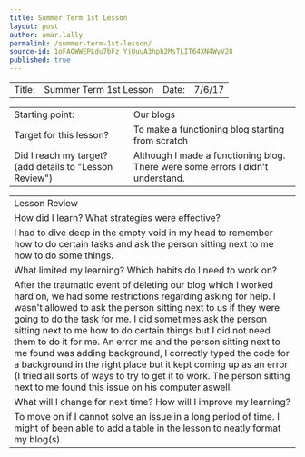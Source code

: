 ```yaml
---
title: Summer Term 1st Lesson
layout: post
author: amar.lally
permalink: /summer-term-1st-lesson/
source-id: 1oFAOWWEPLdu7bFz_YjUuuA3hph2MsTLIT64XN4WyV28
published: true
---
```

<table>
  <tr>
    <td>Title:  </td>
    <td>Summer Term 1st Lesson</td>
    <td> Date:  </td>
    <td>7/6/17</td>
  </tr>
</table>


<table>
  <tr>
    <td>Starting point:</td>
    <td>Our blogs</td>
  </tr>
  <tr>
    <td>Target for this lesson?</td>
    <td>To make a functioning blog starting from scratch</td>
  </tr>
  <tr>
    <td>Did I reach my target? 
(add details to "Lesson Review")</td>
    <td>Although I made a functioning blog. There were some errors I didn't understand.</td>
  </tr>
</table>


<table>
  <tr>
    <td>Lesson Review</td>
  </tr>
  <tr>
    <td>How did I learn? What strategies were effective? </td>
  </tr>
  <tr>
    <td>I had to dive deep in the empty void in my head to remember how to do certain tasks and ask the person sitting next to me how to do some things.</td>
  </tr>
  <tr>
    <td>What limited my learning? Which habits do I need to work on? </td>
  </tr>
  <tr>
    <td>After the traumatic event of deleting our blog which I worked hard on, we had some restrictions regarding asking for help. I wasn't allowed to ask the person sitting next to us if they were going to do the task for me. I did sometimes ask the person sitting next to me how to do certain things but I did not need them to do it for me. An error me and the person sitting next to me found was adding background, I correctly typed the code for a background in the right place but it kept coming up as an error (I tried all sorts of ways to try to get it to work. The person sitting next to me found this issue on his computer aswell. </td>
  </tr>
  <tr>
    <td>What will I change for next time? How will I improve my learning?</td>
  </tr>
  <tr>
    <td>To move on if I cannot solve an issue in a long period of time. I might of been able to add a table in the lesson to neatly format my blog(s).</td>
  </tr>
</table>


